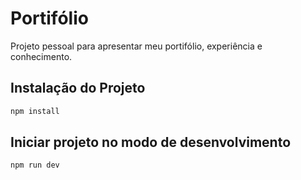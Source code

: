 # Portifólio

Projeto pessoal para apresentar meu portifólio, experiência e conhecimento.

## Instalação do Projeto

```bash
npm install
```

## Iniciar projeto no modo de desenvolvimento

```bash
npm run dev
```